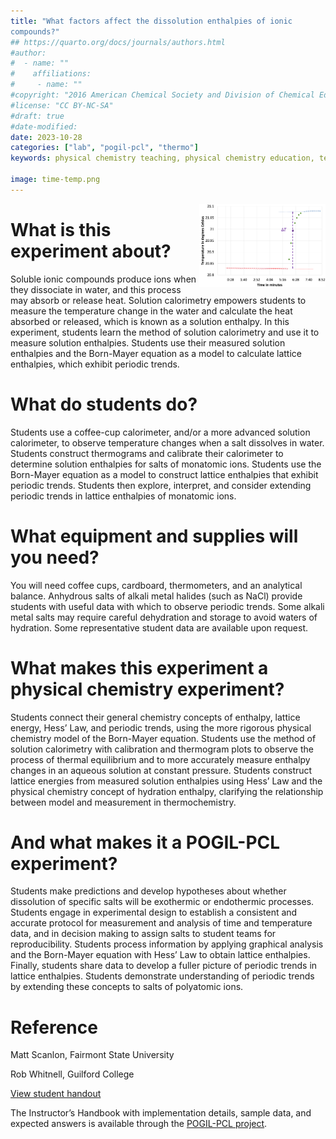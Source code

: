 ```yaml
---
title: "What factors affect the dissolution enthalpies of ionic
compounds?"
## https://quarto.org/docs/journals/authors.html
#author:
#  - name: ""
#    affiliations:
#     - name: ""
#copyright: "2016 American Chemical Society and Division of Chemical Education, Inc."
#license: "CC BY-NC-SA"
#draft: true
#date-modified:
date: 2023-10-28
categories: ["lab", "pogil-pcl", "thermo"]
keywords: physical chemistry teaching, physical chemistry education, teaching resources, pogil-pcl, physical chemistry laboratory

image: time-temp.png
---
```

<img src="time-temp.png" width="40%" align="right"/>


# What is this experiment about?

Soluble ionic compounds produce ions when they dissociate in water, and this process may absorb or release heat. Solution calorimetry empowers students to measure the temperature change in the water and calculate the heat absorbed or released, which is known as a solution enthalpy. In this experiment, students learn the method of solution calorimetry and use it to measure solution enthalpies. Students use their measured solution enthalpies and the Born-Mayer equation as a model to calculate lattice enthalpies, which exhibit periodic trends.


# What do students do?

Students use a coffee-cup calorimeter, and/or a more advanced solution calorimeter, to observe temperature changes when a salt dissolves in water. Students construct thermograms and calibrate their calorimeter to determine solution enthalpies for salts of monatomic ions. Students use the Born-Mayer equation as a model to construct lattice enthalpies that exhibit periodic trends. Students then explore, interpret, and consider extending periodic trends in lattice enthalpies of monatomic ions.


# What equipment and supplies will you need?

You will need coffee cups, cardboard, thermometers, and an analytical balance. Anhydrous salts of alkali metal halides (such as NaCl) provide students with useful data with which to observe periodic trends.  Some alkali metal salts may require careful dehydration and storage to avoid waters of hydration. Some representative student data are available upon request.  


# What makes this experiment a physical chemistry experiment?

Students connect their general chemistry concepts of enthalpy, lattice energy, Hess’ Law, and periodic trends, using the more rigorous physical chemistry model of the Born-Mayer equation. Students use the method of solution calorimetry with calibration and thermogram plots to observe the process of thermal equilibrium and to more accurately measure enthalpy changes in an aqueous solution at constant pressure. Students construct lattice energies from measured solution enthalpies using Hess’ Law and the physical chemistry concept of hydration enthalpy, clarifying the relationship between model and measurement in thermochemistry.


# And what makes it a POGIL-PCL experiment?

Students make predictions and develop hypotheses about whether dissolution of specific salts will be exothermic or endothermic processes. Students engage in experimental design to establish a consistent and accurate protocol for measurement and analysis of time and temperature data, and in decision making to assign salts to student teams for reproducibility. Students process information by applying graphical analysis and the Born-Mayer equation with Hess’ Law to obtain lattice enthalpies. Finally, students share data to develop a fuller picture of periodic trends in lattice enthalpies. Students demonstrate understanding of periodic trends by extending these concepts to salts of polyatomic ions.


# Reference

Matt Scanlon, Fairmont State University

Rob Whitnell, Guilford College

[View student handout](https://chemistry.coe.edu/piper/pclform.html?expt=dissolutionIonic)

The Instructor’s Handbook with implementation details, sample data, and expected answers is available through the [POGIL-PCL project](https://www.pogilpcl.org/get-connected). 

